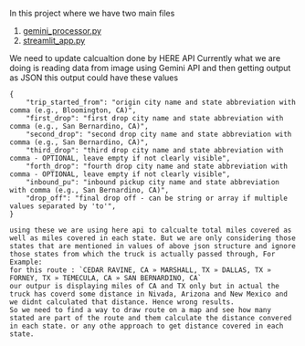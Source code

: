In this project where we have two main files 
1. [gemini_processor.py](gemini_processor.py)
2. [streamlit_app.py](streamlit_app.py)

We need to update calcualtion done by HERE API
Currently what we are doing is reading data from image using Gemini API and then getting output as JSON this output could have these values 
```
{
    "trip_started_from": "origin city name and state abbreviation with comma (e.g., Bloomington, CA)",
    "first_drop": "first drop city name and state abbreviation with comma (e.g., San Bernardino, CA)",
    "second_drop": "second drop city name and state abbreviation with comma (e.g., San Bernardino, CA)", 
    "third_drop": "third drop city name and state abbreviation with comma - OPTIONAL, leave empty if not clearly visible",
    "forth_drop": "fourth drop city name and state abbreviation with comma - OPTIONAL, leave empty if not clearly visible",
    "inbound_pu": "inbound pickup city name and state abbreviation with comma (e.g., San Bernardino, CA)",
    "drop_off": "final drop off - can be string or array if multiple values separated by 'to'",
}

using these we are using here api to calcualte total miles covered as well as miles covered in each state. But we are only considering those states that are mentioned in values of above json structure and ignore those states from which the truck is actually passed through, For Example:
for this route : `CEDAR RAVINE, CA » MARSHALL, TX » DALLAS, TX » FORNEY, TX » TEMECULA, CA » SAN BERNARDINO, CA`
our outpur is displaying miles of CA and TX only but in actual the truck has coverd some distance in Nivada, Arizona and New Mexico and we didnt calculated that distance. Hence wrong results.
So we need to find a way to draw route on a map and see how many stated are part of the route and them calculate the distance convered in each state. or any othe approach to get distance covered in each state.
